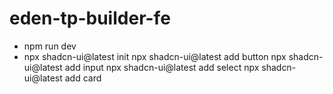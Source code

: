 # eden-tp-builder-fe

+ npm run dev
+ npx shadcn-ui@latest init
  npx shadcn-ui@latest add button
  npx shadcn-ui@latest add input
  npx shadcn-ui@latest add select
  npx shadcn-ui@latest add card